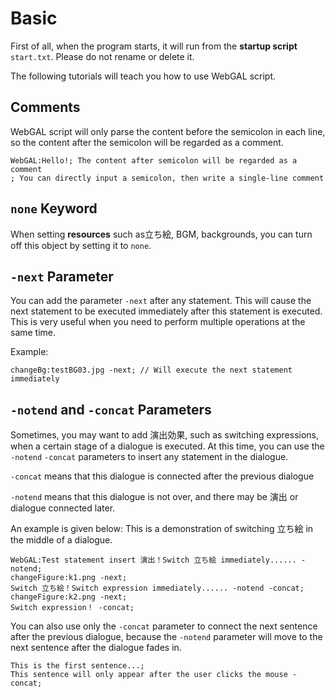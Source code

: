# Basic

First of all, when the program starts, it will run from the **startup script** `start.txt`. Please do not rename or delete it.

The following tutorials will teach you how to use WebGAL script.

## Comments

WebGAL script will only parse the content before the semicolon in each line, so the content after the semicolon will be regarded as a comment.

``` ws
WebGAL:Hello!; The content after semicolon will be regarded as a comment
; You can directly input a semicolon, then write a single-line comment
```

## `none` Keyword

When setting **resources** such as立ち絵, BGM, backgrounds, you can turn off this object by setting it to `none`.

## `-next` Parameter

You can add the parameter `-next` after any statement. This will cause the next statement to be executed immediately after this statement is executed. This is very useful when you need to perform multiple operations at the same time.

Example:

``` ws
changeBg:testBG03.jpg -next; // Will execute the next statement immediately
```

## `-notend` and `-concat` Parameters

Sometimes, you may want to add 演出効果, such as switching expressions, when a certain stage of a dialogue is executed.
At this time, you can use the `-notend` `-concat` parameters to insert any statement in the dialogue.

`-concat` means that this dialogue is connected after the previous dialogue

`-notend` means that this dialogue is not over, and there may be 演出 or dialogue connected later.

An example is given below: This is a demonstration of switching 立ち絵 in the middle of a dialogue.

``` ws
WebGAL:Test statement insert 演出！Switch 立ち絵 immediately...... -notend;
changeFigure:k1.png -next;
Switch 立ち絵！Switch expression immediately...... -notend -concat;
changeFigure:k2.png -next;
Switch expression！ -concat;
```

You can also use only the `-concat` parameter to connect the next sentence after the previous dialogue, because the `-notend` parameter will move to the next sentence after the dialogue fades in.

```ws
This is the first sentence...;
This sentence will only appear after the user clicks the mouse -concat;
```
